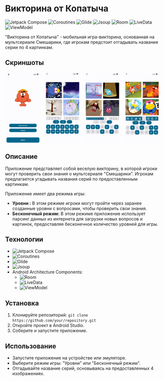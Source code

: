 # Викторина от Копатыча

![Jetpack Compose](https://img.shields.io/badge/-Jetpack%20Compose-6200EE?logo=android&logoColor=white)
![Coroutines](https://img.shields.io/badge/-Coroutines-56a8cb?logo=kotlin&logoColor=white)
![Glide](https://img.shields.io/badge/-Glide-4285F4?style=flat-square&logo=android&logoColor=white)
![Jsoup](https://img.shields.io/badge/-Jsoup-373737?style=flat-square)
![Room](https://img.shields.io/badge/-Room-FF8C00?logo=android&logoColor=white)
![LiveData](https://img.shields.io/badge/-LiveData-FF0000?logo=android&logoColor=white)
![ViewModel](https://img.shields.io/badge/-ViewModel-7019E2?logo=android&logoColor=white)

"Викторина от Копатыча" - мобильная игра-викторина, основанная на мультсериале Смешарики, где игрокам предстоит отгадывать название серии по 4 картинкам.

## Скриншоты
<div class="screenshot-row">
  <img src="screenshots/screenshot_1.jpg" alt="Screenshot 1">
  <img src="screenshots/screenshot_2.jpg" alt="Screenshot 2">
  <img src="screenshots/screenshot_3.jpg" alt="Screenshot 3">
  <img src="screenshots/screenshot_4.jpg" alt="Screenshot 4">
</div>


<style>
    .screenshot-row {
        display: flex;
        justify-content: space-between;
    }

    .screenshot-row img {
        width: 23%;
        height: auto;
        max-width: 100%;
    }
</style>


## Описание

 Приложение представляет собой веселую викторину, в которой игроки могут проверить свои знания о мультсериале "Смешарики". Игрокам предлагается угадывать названия серий по предоставленным картинкам. 
 
 Приложение имеет два режима игры:

- **Уровни  :** В этом режиме игроки могут пройти через заранее созданные уровни с вопросами, чтобы проверить свои знания.
- **Бесконечный режим:** В этом режиме приложение использует парсинг данных из интернета для загрузки новых вопросов и картинок, предоставляя бесконечное количество уровней для игры.

## Технологии

- ![Jetpack Compose](https://img.shields.io/badge/Jetpack%20Compose-Android-brightgreen)
- ![Coroutines](https://img.shields.io/badge/Coroutines-Kotlin-blue)
- ![Glide](https://img.shields.io/badge/Glide-Image%20Loading-orange)
- ![Jsoup](https://img.shields.io/badge/Jsoup-HTML%20Parsing-yellow)
- Android Architecture Components:
  - ![Room](https://img.shields.io/badge/Room-Database%20Library-blueviolet)
  - ![LiveData](https://img.shields.io/badge/LiveData-Data%20Observing-red)
  - ![ViewModel](https://img.shields.io/badge/ViewModel-UI%20Related%20Data%20Handling-green)



## Установка

1. Клонируйте репозиторий: `git clone https://github.com/your/repository.git`
2. Откройте проект в Android Studio.
3. Соберите и запустите приложение.

## Использование

- Запустите приложение на устройстве или эмуляторе.
- Выберите режим игры: "Уровни" или "Бесконечный режим".
- Отгадывайте название серий, основываясь на предоставленных 4 изображениях.
